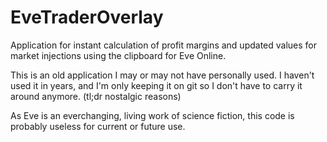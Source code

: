 # EveTraderOverlay
Application for instant calculation of profit margins and updated values for market injections using the clipboard for Eve Online.

This is an old application I may or may not have personally used. I haven't used it in years, and I'm only keeping it on git so I don't have to carry it around anymore. (tl;dr nostalgic reasons)

As Eve is an everchanging, living work of science fiction, this code is probably useless for current or future use.
